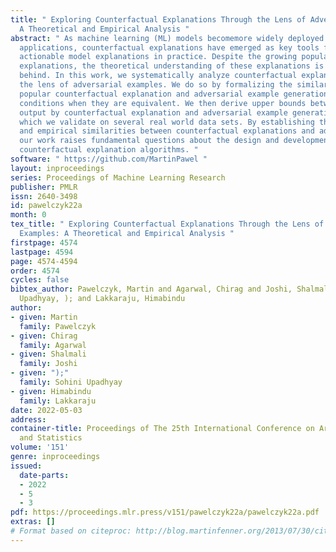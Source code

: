 ```yaml
---
title: " Exploring Counterfactual Explanations Through the Lens of Adversarial Examples:
  A Theoretical and Empirical Analysis "
abstract: " As machine learning (ML) models becomemore widely deployed in high-stakes
  applications, counterfactual explanations have emerged as key tools for providing
  actionable model explanations in practice. Despite the growing popularity of counterfactual
  explanations, the theoretical understanding of these explanations is still lacking
  behind. In this work, we systematically analyze counterfactual explanations through
  the lens of adversarial examples. We do so by formalizing the similarities between
  popular counterfactual explanation and adversarial example generation methods identifying
  conditions when they are equivalent. We then derive upper bounds between the solutions
  output by counterfactual explanation and adversarial example generation methods,
  which we validate on several real world data sets. By establishing these theoretical
  and empirical similarities between counterfactual explanations and adversarial examples,
  our work raises fundamental questions about the design and development of existing
  counterfactual explanation algorithms. "
software: " https://github.com/MartinPawel "
layout: inproceedings
series: Proceedings of Machine Learning Research
publisher: PMLR
issn: 2640-3498
id: pawelczyk22a
month: 0
tex_title: " Exploring Counterfactual Explanations Through the Lens of Adversarial
  Examples: A Theoretical and Empirical Analysis "
firstpage: 4574
lastpage: 4594
page: 4574-4594
order: 4574
cycles: false
bibtex_author: Pawelczyk, Martin and Agarwal, Chirag and Joshi, Shalmali and Sohini
  Upadhyay, ); and Lakkaraju, Himabindu
author:
- given: Martin
  family: Pawelczyk
- given: Chirag
  family: Agarwal
- given: Shalmali
  family: Joshi
- given: ");"
  family: Sohini Upadhyay
- given: Himabindu
  family: Lakkaraju
date: 2022-05-03
address:
container-title: Proceedings of The 25th International Conference on Artificial Intelligence
  and Statistics
volume: '151'
genre: inproceedings
issued:
  date-parts:
  - 2022
  - 5
  - 3
pdf: https://proceedings.mlr.press/v151/pawelczyk22a/pawelczyk22a.pdf
extras: []
# Format based on citeproc: http://blog.martinfenner.org/2013/07/30/citeproc-yaml-for-bibliographies/
---
```

